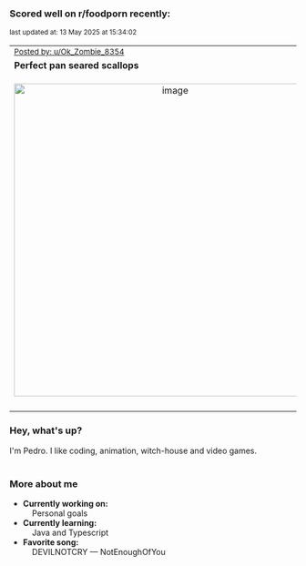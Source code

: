 ### Scored well on r/foodporn recently:

<p align="left"><sub>last updated at: 13 May 2025 at 15:34:02</sub></p>

|   |
| --- |
| <sub>[Posted by: u/Ok_Zombie_8354][source]</sub> |
| **Perfect pan seared scallops** | 
|<p align="center"> <img alt="image" src="https://i.redd.it/fehr4kxq4uxe1.jpeg" width="550" /> </p>|
|   |

### Hey, what's up?

I'm Pedro. I like coding, animation, witch-house and video games.<br><br>

### More about me
- **Currently working on:**  
&nbsp;&nbsp;&nbsp;&nbsp;Personal goals
- **Currently learning:**  
&nbsp;&nbsp;&nbsp;&nbsp;Java and Typescript
- **Favorite song:**  
&nbsp;&nbsp;&nbsp;&nbsp;DEVILNOTCRY — NotEnoughOfYou<br><br>

  



  
  
  
[linkedin]: https://linkedin.com/in/pedro-h-r-gomes-8a487b14a/
[gmail]: mailto:pilique11@gmail.com
[source]: https://reddit.com/r/FoodPorn/comments/1kayac7/perfect_pan_seared_scallops/
[redditAPI]: https://www.reddit.com/dev/api/